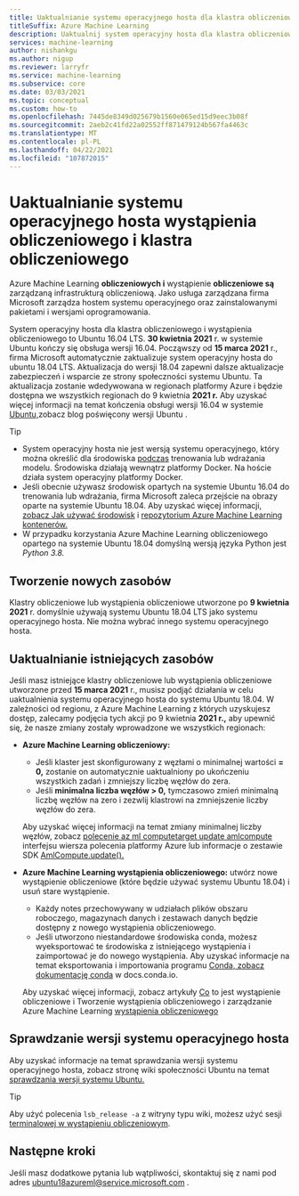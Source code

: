 ```yaml
---
title: Uaktualnianie systemu operacyjnego hosta dla klastra obliczeniowego i wystąpienia
titleSuffix: Azure Machine Learning
description: Uaktualnij system operacyjny hosta dla klastra obliczeniowego i wystąpienia obliczeniowego z ubuntu 16.04 LTS do wersji 18.04 LTS.
services: machine-learning
author: nishankgu
ms.author: nigup
ms.reviewer: larryfr
ms.service: machine-learning
ms.subservice: core
ms.date: 03/03/2021
ms.topic: conceptual
ms.custom: how-to
ms.openlocfilehash: 7445de8349d025679b1560e065ed15d9eec3b08f
ms.sourcegitcommit: 2aeb2c41fd22a02552ff871479124b567fa4463c
ms.translationtype: MT
ms.contentlocale: pl-PL
ms.lasthandoff: 04/22/2021
ms.locfileid: "107872015"
---
```

# <a name="upgrade-compute-instance-and-compute-cluster-host-os"></a>Uaktualnianie systemu operacyjnego hosta wystąpienia obliczeniowego i klastra obliczeniowego

Azure Machine Learning __obliczeniowych i__ wystąpienie __obliczeniowe są__ zarządzaną infrastrukturą obliczeniową. Jako usługa zarządzana firma Microsoft zarządza hostem systemu operacyjnego oraz zainstalowanymi pakietami i wersjami oprogramowania.

System operacyjny hosta dla klastra obliczeniowego i wystąpienia obliczeniowego to Ubuntu 16.04 LTS. **30 kwietnia 2021** r. w systemie Ubuntu kończy się obsługa wersji 16.04. Począwszy od __15 marca 2021__ r., firma Microsoft automatycznie zaktualizuje system operacyjny hosta do ubuntu 18.04 LTS. Aktualizacja do wersji 18.04 zapewni dalsze aktualizacje zabezpieczeń i wsparcie ze strony społeczności systemu Ubuntu. Ta aktualizacja zostanie wdedywowana w regionach platformy Azure i będzie dostępna we wszystkich regionach do 9 kwietnia __2021 r.__ Aby uzyskać więcej informacji na temat kończenia obsługi wersji 16.04 w systemie [Ubuntu,](https://wiki.ubuntu.com/Releases)zobacz blog poświęcony wersji Ubuntu .

> [!TIP]
> * System operacyjny hosta nie jest wersją systemu operacyjnego, który można określić dla środowiska [podczas](how-to-use-environments.md) trenowania lub wdrażania modelu. Środowiska działają wewnątrz platformy Docker. Na hoście działa system operacyjny platformy Docker.
> * Jeśli obecnie używasz środowisk opartych na systemie Ubuntu 16.04 do trenowania lub wdrażania, firma Microsoft zaleca przejście na obrazy oparte na systemie Ubuntu 18.04. Aby uzyskać więcej informacji, [zobacz Jak używać środowisk](how-to-use-environments.md) i [repozytorium Azure Machine Learning kontenerów.](https://github.com/Azure/AzureML-Containers/tree/master/base)
> * W przypadku korzystania Azure Machine Learning obliczeniowego opartego na systemie Ubuntu 18.04 domyślną wersją języka Python jest _Python 3.8._
## <a name="creating-new-resources"></a>Tworzenie nowych zasobów

Klastry obliczeniowe lub wystąpienia obliczeniowe utworzone po __9 kwietnia 2021__ r. domyślnie używają systemu Ubuntu 18.04 LTS jako systemu operacyjnego hosta. Nie można wybrać innego systemu operacyjnego hosta.

## <a name="upgrade-existing-resources"></a>Uaktualnianie istniejących zasobów

Jeśli masz istniejące klastry obliczeniowe lub wystąpienia obliczeniowe utworzone przed __15 marca 2021__ r., musisz podjąć działania w celu uaktualnienia systemu operacyjnego hosta do systemu Ubuntu 18.04. W zależności od regionu, z Azure Machine Learning z których uzyskujesz dostęp, zalecamy podjęcia tych akcji po 9 kwietnia __2021 r.,__ aby upewnić się, że nasze zmiany zostały wprowadzone we wszystkich regionach:

* __Azure Machine Learning obliczeniowy:__

    * Jeśli klaster jest skonfigurowany z węzłami o minimalnej wartości __= 0,__ zostanie on automatycznie uaktualniony po ukończeniu wszystkich zadań i zmniejszy liczbę węzłów do zera.
    * Jeśli __minimalna liczba węzłów > 0,__ tymczasowo zmień minimalną liczbę węzłów na zero i zezwlij klastrowi na zmniejszenie liczby węzłów do zera.

    Aby uzyskać więcej informacji na temat zmiany minimalnej liczby węzłów, zobacz [polecenie az ml computetarget update amlcompute](https://docs.microsoft.com/cli/azure/ml/computetarget/update#az_ml_computetarget_update_amlcompute) interfejsu wiersza polecenia platformy Azure lub informacje o zestawie SDK [AmlCompute.update().](https://docs.microsoft.com/python/api/azureml-core/azureml.core.compute.amlcompute.amlcompute#update-min-nodes-none--max-nodes-none--idle-seconds-before-scaledown-none-)

* __Azure Machine Learning wystąpienia obliczeniowego:__ utwórz nowe wystąpienie obliczeniowe (które będzie używać systemu Ubuntu 18.04) i usuń stare wystąpienie.

    * Każdy notes przechowywany w udziałach plików obszaru roboczego, magazynach danych i zestawach danych będzie dostępny z nowego wystąpienia obliczeniowego.
    * Jeśli utworzono niestandardowe środowiska conda, możesz wyeksportować te środowiska z istniejącego wystąpienia i zaimportować je do nowego wystąpienia. Aby uzyskać informacje na temat eksportowania i importowania programu [Conda, zobacz dokumentację conda](https://docs.conda.io/) w docs.conda.io.

    Aby uzyskać więcej informacji, zobacz artykuły [Co](concept-compute-instance.md) to jest wystąpienie obliczeniowe i Tworzenie wystąpienia obliczeniowego i zarządzanie Azure Machine Learning [wystąpienia obliczeniowego](how-to-create-manage-compute-instance.md)

## <a name="check-host-os-version"></a>Sprawdzanie wersji systemu operacyjnego hosta

Aby uzyskać informacje na temat sprawdzania wersji systemu operacyjnego hosta, zobacz stronę wiki społeczności Ubuntu na temat [sprawdzania wersji systemu Ubuntu.](https://help.ubuntu.com/community/CheckingYourUbuntuVersion)

> [!TIP]
> Aby użyć polecenia `lsb_release -a` z witryny typu wiki, możesz użyć sesji [terminalowej w wystąpieniu obliczeniowym](how-to-access-terminal.md).
## <a name="next-steps"></a>Następne kroki

Jeśli masz dodatkowe pytania lub wątpliwości, skontaktuj się z nami pod adres [ubuntu18azureml@service.microsoft.com](mailto:ubuntu18azureml@service.microsoft.com) .
